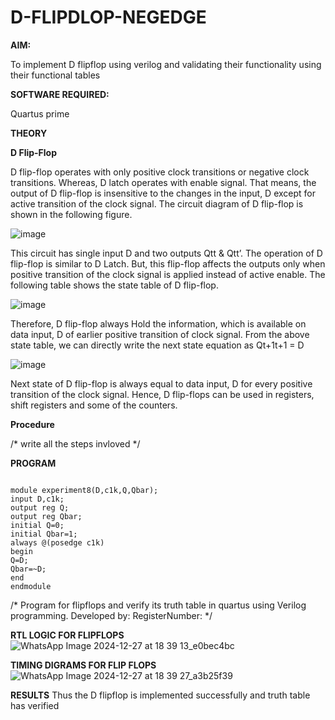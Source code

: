 # D-FLIPDLOP-NEGEDGE

**AIM:**

To implement  D flipflop using verilog and validating their functionality using their functional tables

**SOFTWARE REQUIRED:**

Quartus prime

**THEORY**

**D Flip-Flop**

D flip-flop operates with only positive clock transitions or negative clock transitions. Whereas, D latch operates with enable signal. That means, the output of D flip-flop is insensitive to the changes in the input, D except for active transition of the clock signal. The circuit diagram of D flip-flop is shown in the following figure.

![image](https://github.com/naavaneetha/D-FLIPDLOP-NEGEDGE/assets/154305477/48c81fe8-bc3f-40e7-95e2-519fc155ad51)

This circuit has single input D and two outputs Qtt & Qtt’. The operation of D flip-flop is similar to D Latch. But, this flip-flop affects the outputs only when positive transition of the clock signal is applied instead of active enable. The following table shows the state table of D flip-flop.

![image](https://github.com/naavaneetha/D-FLIPDLOP-NEGEDGE/assets/154305477/e5f3fda7-68ec-4a3a-a0a4-cf6f9cc4ab55)

Therefore, D flip-flop always Hold the information, which is available on data input, D of earlier positive transition of clock signal. From the above state table, we can directly write the next state equation as Qt+1t+1 = D

![image](https://github.com/naavaneetha/D-FLIPDLOP-NEGEDGE/assets/154305477/8592c0d8-2917-4142-91b9-d6c30dd891d2)

Next state of D flip-flop is always equal to data input, D for every positive transition of the clock signal. Hence, D flip-flops can be used in registers, shift registers and some of the counters.

**Procedure**

/* write all the steps invloved */

**PROGRAM**
```

module experiment8(D,c1k,Q,Qbar);
input D,c1k;
output reg Q;
output reg Qbar;
initial Q=0;
initial Qbar=1;
always @(posedge c1k)
begin
Q=D;
Qbar=~D;
end
endmodule
```

/* Program for flipflops and verify its truth table in quartus using Verilog programming. Developed by: RegisterNumber:
*/

**RTL LOGIC FOR FLIPFLOPS**
![WhatsApp Image 2024-12-27 at 18 39 13_e0bec4bc](https://github.com/user-attachments/assets/28d527b1-e609-4fff-ad65-6a8ba60461d8)


**TIMING DIGRAMS FOR FLIP FLOPS**
![WhatsApp Image 2024-12-27 at 18 39 27_a3b25f39](https://github.com/user-attachments/assets/b43dfafd-a65a-41cd-add8-e4b428371955)


**RESULTS**
Thus the D flipflop is implemented successfully and truth table has verified
